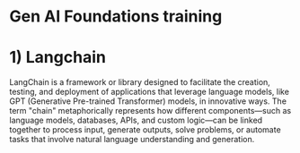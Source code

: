 # Gen AI Foundations training

# 1) Langchain

 LangChain is a framework or library designed to facilitate the creation, testing, and deployment of applications that leverage language models, like GPT (Generative Pre-trained Transformer) models, in innovative ways. The term "chain" metaphorically represents how different components—such as language models, databases, APIs, and custom logic—can be linked together to process input, generate outputs, solve problems, or automate tasks that involve natural language understanding and generation.

